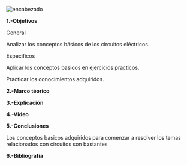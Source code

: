![encabezado](https://user-images.githubusercontent.com/75336529/120231087-3fc6e300-c216-11eb-9771-d2d81441e1b9.PNG)

**1.-Objetivos**

General

Analizar los conceptos básicos de los circuitos eléctricos.

Especificos

Aplicar los conceptos basicos en ejercicios practicos.

Practicar los conocimientos adquiridos.

**2.-Marco téorico**



**3.-Explicación**

**4.-Video**

**5.-Conclusiones**

Los conceptos basicos adquiridos para comenzar a resolver los temas relacionados con circuitos son bastantes 

**6.-Bibliografia**
